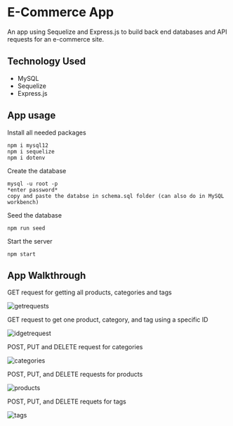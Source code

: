 # E-Commerce App

An app using Sequelize and Express.js to build back end databases and API requests for an e-commerce site.


## Technology Used
* MySQL 
* Sequelize
* Express.js


## App usage
Install all needed packages 
```
npm i mysql12
npm i sequelize
npm i dotenv
```
Create the database
```
mysql -u root -p
*enter password*
copy and paste the databse in schema.sql folder (can also do in MySQL workbench)
```
Seed the database 
```
npm run seed
```

Start the server   
```
npm start
```


## App Walkthrough

GET request for getting all products, categories and tags

![getrequests](./assets/getgif.gif)



GET request to get one product, category, and tag using a specific ID

![idgetrequest](./assets/id.gif)


POST, PUT and DELETE request for categories

![categories](./assets/categories.gif)


POST, PUT, and DELETE requests for products

![products](./assets/products.gif)


POST, PUT, and DELETE requets for tags

![tags](./assets/tags.gif)

